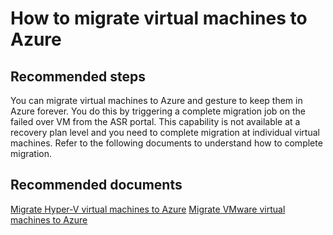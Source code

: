 <properties
	pageTitle="Common issues in recovery plans"
	description="Common issues in recovery plans"
	service="microsoft.recoveryservices"
	resource="vaults"
	authors="ruturaj"
	displayOrder=""
	selfHelpType="generic"
	supportTopicIds="32536397, 32536398, 32536400"
	resourceTags=" "
	productPesIds="16370"
	cloudEnvironments="MoonCake"
/>

# How to migrate virtual machines to Azure

## **Recommended steps**

You can migrate virtual machines to Azure and gesture to keep them in Azure forever. You do this by triggering a complete migration job on the failed over VM from the ASR portal. This capability is not available at a recovery plan level and you need to complete migration at individual virtual machines.
Refer to the following documents to understand how to complete migration.

## **Recommended documents**

[Migrate Hyper-V virtual machines to Azure](https://docs.azure.cn/site-recovery/hyper-v-site-walkthrough-overview#complete-migration-of-your-virtual-machines-to-azure)
[Migrate VMware virtual machines to Azure](https://docs.azure.cn/site-recovery/hyper-v-site-walkthrough-overview#complete-migration-of-your-virtual-machines-to-azure)
